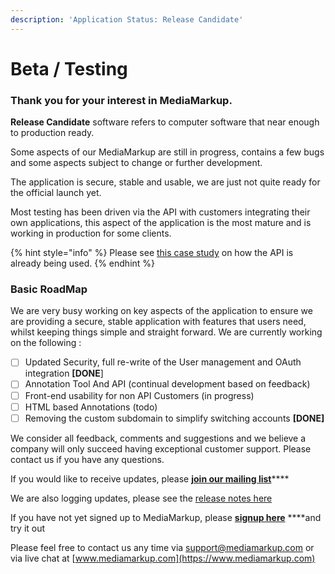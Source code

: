```yaml
---
description: 'Application Status: Release Candidate'
---
```


# Beta / Testing

### Thank you for your interest in MediaMarkup.

**Release Candidate** software refers to computer software that near enough to production ready.

Some aspects of our MediaMarkup are still in progress, contains a few bugs and some aspects subject to change or further development.

The application is secure, stable and usable, we are just not quite ready for the official launch yet.

Most testing has been driven via the API with customers integrating their own applications, this aspect of the application is the most mature and is working in production for some clients.

{% hint style="info" %}
Please see [this case study](https://medium.com/mediamarkup/case-study-qmuli-api-integration-f34a093149f9) on how the API is already being used.
{% endhint %}

### Basic RoadMap

We are very busy working on key aspects of the application to ensure we are providing a secure, stable application with features that users need, whilst keeping things simple and straight forward. We are currently working on the following :

* [ ] Updated Security, full re-write of the User management and OAuth integration **\[DONE**\]
* [ ] Annotation Tool And API \(continual development based on feedback\) 
* [ ] Front-end usability for non API Customers \(in progress\)
* [ ] HTML based Annotations \(todo\)
* [ ] Removing the custom subdomain to simplify switching accounts **\[DONE\]**

We consider all feedback, comments and suggestions and we believe a company will only succeed having  exceptional customer support. Please contact us if you have any questions.  
  
If you would like to receive updates, please [**join our mailing list**](https://mediamarkup.us6.list-manage.com/subscribe/post?u=f19f84533b3456e354762477d&amp;id=6dcee31909)\*\*\*\*

We are also logging updates, please see the [release notes here](../faqs/release-notes.md)

If you have not yet signed up to MediaMarkup, please [**signup here**](https://www.mediamarkup.com?ref=doc_beta) ****and try it out

Please feel free to contact us any time via [support@mediamarkup.com](mailto:support@mediamarkup.com) or via live chat at [www.mediamarkup.com](https://www.mediamarkup.com)

